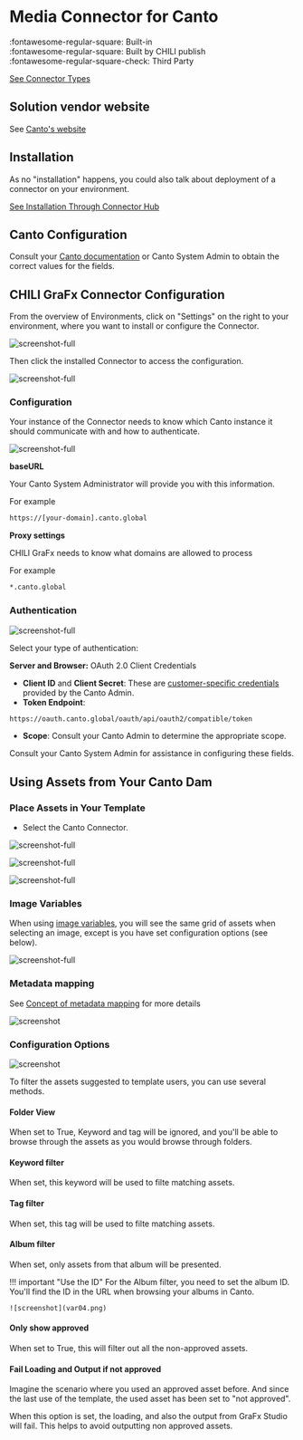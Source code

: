 # Media Connector for Canto

:fontawesome-regular-square: Built-in  
:fontawesome-regular-square: Built by CHILI publish  
:fontawesome-regular-square-check: Third Party

[See Connector Types](/GraFx-Studio/concepts/connectors/#types-of-connectors)

## Solution vendor website

See [Canto's website](https://www.canto.com/product/)

## Installation

As no "installation" happens, you could also talk about deployment of a connector on your environment.

[See Installation Through Connector Hub](/GraFx-Studio/guides/connector-hub/)

## Canto Configuration 

Consult your [Canto documentation](https://support.canto.com/hc/en-us/articles/23002535539601-Generating-API-Keys) or Canto System Admin to obtain the correct values for the fields.

## CHILI GraFx Connector Configuration 

From the overview of Environments, click on "Settings" on the right to your environment, where you want to install or configure the Connector.

![screenshot-full](sch13.jpg)

Then click the installed Connector to access the configuration.

![screenshot-full](sch12.png)

### Configuration

Your instance of the Connector needs to know which Canto instance it should communicate with and how to authenticate.

![screenshot-full](sch01.png)

**baseURL**

Your Canto System Administrator will provide you with this information.

For example

```html
https://[your-domain].canto.global
```

**Proxy settings**

CHILI GraFx needs to know what domains are allowed to process

For example

```html
*.canto.global
```

### Authentication

![screenshot-full](sch02.png)

Select your type of authentication:

**Server and Browser:** OAuth 2.0 Client Credentials

- **Client ID** and **Client Secret**: These are [customer-specific credentials](https://support.canto.com/hc/en-us/articles/23002535539601-Generating-API-Keys#How-to-generate-API-keys) provided by the Canto Admin.
- **Token Endpoint**:  
```html
https://oauth.canto.global/oauth/api/oauth2/compatible/token
```

- **Scope**: Consult your Canto Admin to determine the appropriate scope.

Consult your Canto System Admin for assistance in configuring these fields.

## Using Assets from Your Canto Dam

### Place Assets in Your Template

- Select the Canto Connector.

![screenshot-full](sch07.png)

![screenshot-full](sch08.png)

![screenshot-full](sch09.png)

### Image Variables

When using [image variables](/GraFx-Studio/guides/template-variables/assign/#assign-template-variable-to-image-frame), you will see the same grid of assets when selecting an image, except is you have set configuration options (see below).

![screenshot-full](var01.png)

### Metadata mapping

See [Concept of metadata mapping](/GraFx-Studio/concepts/connectors-media/#concept-2-making-assets-available-and-exposing-metadata) for more details

![screenshot](var02.png)

### Configuration Options

![screenshot](var03.png)

To filter the assets suggested to template users, you can use several methods.

#### Folder View

When set to True, Keyword and tag will be ignored, and you'll be able to browse through the assets as you would browse through folders.

#### Keyword filter

When set, this keyword will be used to filte matching assets.

#### Tag filter

When set, this tag will be used to filte matching assets.

#### Album filter

When set, only assets from that album will be presented. 

!!! important "Use the ID"
    For the Album filter, you need to set the album ID.  
    You'll find the ID in the URL when browsing your albums in Canto.  
    
    ![screenshot](var04.png)

#### Only show approved

When set to True, this will filter out all the non-approved assets.

#### Fail Loading and Output if not approved

Imagine the scenario where you used an approved asset before. And since the last use of the template, the used asset has been set to "not approved".

When this option is set, the loading, and also the output from GraFx Studio will fail. This helps to avoid outputting non approved assets.
